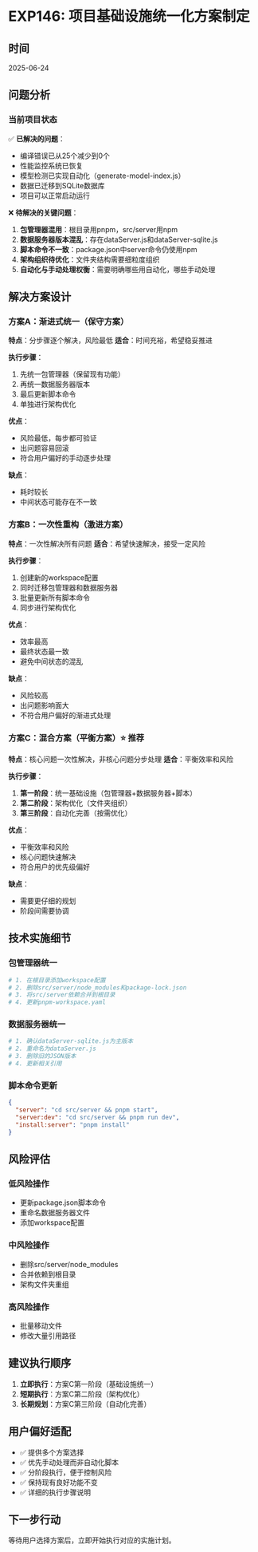 # EXP146: 项目基础设施统一化方案制定

## 时间
2025-06-24

## 问题分析

### 当前项目状态
✅ **已解决的问题**：
- 编译错误已从25个减少到0个
- 性能监控系统已恢复
- 模型检测已实现自动化（generate-model-index.js）
- 数据已迁移到SQLite数据库
- 项目可以正常启动运行

❌ **待解决的关键问题**：
1. **包管理器混用**：根目录用pnpm，src/server用npm
2. **数据服务器版本混乱**：存在dataServer.js和dataServer-sqlite.js
3. **脚本命令不一致**：package.json中server命令仍使用npm
4. **架构组织待优化**：文件夹结构需要细粒度组织
5. **自动化与手动处理权衡**：需要明确哪些用自动化，哪些手动处理

## 解决方案设计

### 方案A：渐进式统一（保守方案）
**特点**：分步骤逐个解决，风险最低
**适合**：时间充裕，希望稳妥推进

**执行步骤**：
1. 先统一包管理器（保留现有功能）
2. 再统一数据服务器版本
3. 最后更新脚本命令
4. 单独进行架构优化

**优点**：
- 风险最低，每步都可验证
- 出问题容易回滚
- 符合用户偏好的手动逐步处理

**缺点**：
- 耗时较长
- 中间状态可能存在不一致

### 方案B：一次性重构（激进方案）
**特点**：一次性解决所有问题
**适合**：希望快速解决，接受一定风险

**执行步骤**：
1. 创建新的workspace配置
2. 同时迁移包管理器和数据服务器
3. 批量更新所有脚本命令
4. 同步进行架构优化

**优点**：
- 效率最高
- 最终状态最一致
- 避免中间状态的混乱

**缺点**：
- 风险较高
- 出问题影响面大
- 不符合用户偏好的渐进式处理

### 方案C：混合方案（平衡方案）⭐ 推荐
**特点**：核心问题一次性解决，非核心问题分步处理
**适合**：平衡效率和风险

**执行步骤**：
1. **第一阶段**：统一基础设施（包管理器+数据服务器+脚本）
2. **第二阶段**：架构优化（文件夹组织）
3. **第三阶段**：自动化完善（按需优化）

**优点**：
- 平衡效率和风险
- 核心问题快速解决
- 符合用户的优先级偏好

**缺点**：
- 需要更仔细的规划
- 阶段间需要协调

## 技术实施细节

### 包管理器统一
```bash
# 1. 在根目录添加workspace配置
# 2. 删除src/server/node_modules和package-lock.json
# 3. 将src/server依赖合并到根目录
# 4. 更新pnpm-workspace.yaml
```

### 数据服务器统一
```bash
# 1. 确认dataServer-sqlite.js为主版本
# 2. 重命名为dataServer.js
# 3. 删除旧的JSON版本
# 4. 更新相关引用
```

### 脚本命令更新
```json
{
  "server": "cd src/server && pnpm start",
  "server:dev": "cd src/server && pnpm run dev",
  "install:server": "pnpm install"
}
```

## 风险评估

### 低风险操作
- 更新package.json脚本命令
- 重命名数据服务器文件
- 添加workspace配置

### 中风险操作
- 删除src/server/node_modules
- 合并依赖到根目录
- 架构文件夹重组

### 高风险操作
- 批量移动文件
- 修改大量引用路径

## 建议执行顺序

1. **立即执行**：方案C第一阶段（基础设施统一）
2. **短期执行**：方案C第二阶段（架构优化）
3. **长期规划**：方案C第三阶段（自动化完善）

## 用户偏好适配

- ✅ 提供多个方案选择
- ✅ 优先手动处理而非自动化脚本
- ✅ 分阶段执行，便于控制风险
- ✅ 保持现有良好功能不变
- ✅ 详细的执行步骤说明

## 下一步行动

等待用户选择方案后，立即开始执行对应的实施计划。

